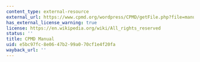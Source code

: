 ```yaml
---
content_type: external-resource
external_url: https://www.cpmd.org/wordpress/CPMD/getFile.php?file=manual.pdf
has_external_license_warning: true
license: https://en.wikipedia.org/wiki/All_rights_reserved
status: ''
title: CPMD Manual
uid: e5bc97fc-8e06-47b2-99a0-70cf1e4f20fa
wayback_url: ''
---
```


